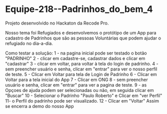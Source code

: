 # Equipe-218--Padrinhos_do_bem_4
Projeto desenvolvido no Hackaton da Recode Pro.

Nosso tema foi Refugiados e desenvolvemos o protótipo de um App para cadastro de Padrinhos que são as pessoas Voluntárias que podem ajudar o refugiado no dia-a-dia.

Como testar a solução:
1 - na pagina inicial pode ser testado o botão "PADRINHO"
2 - clicar em cadastre-se, cadastrar dados e clicar em "cadastrar"
3 - clicar em voltar, para voltar à tela do login de padrinho.
4 - sem preencher usuário e senha, clicar em "entrar" para ver o nosso perfil de teste.
5 - Clicar em Voltar para tela de Login de Padrinho
6 - Clicar em Voltar para a tela inicial do App
7 - Clicar em ONG
8 - sem preencher usuário e senha, clicar em "entrar" para ver a pagina de teste.
9 - as Opçoes de ajuda podem ser selecionadas ou não, em seguida clicar em "Buscar"
10 - Selecionar o Padrinho "Paulo Roberto" e Clicar em "ver Perfil"
11- o Perfil do padrinho pode ser visualizado.
12 - Clicar em "Voltar"
Assim se encerra a demo do nosso App



